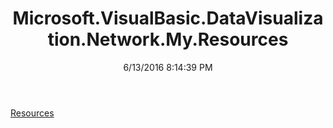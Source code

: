 ﻿---
title: Microsoft.VisualBasic.DataVisualization.Network.My.Resources
date: 6/13/2016 8:14:39 PM
---

[Resources](T-Microsoft.VisualBasic.DataVisualization.Network.My.Resources.Resources.html)
